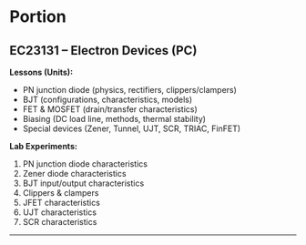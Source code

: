 # Portion

## **EC23131 – Electron Devices (PC)**

**Lessons (Units):**

* PN junction diode (physics, rectifiers, clippers/clampers)
* BJT (configurations, characteristics, models)
* FET & MOSFET (drain/transfer characteristics)
* Biasing (DC load line, methods, thermal stability)
* Special devices (Zener, Tunnel, UJT, SCR, TRIAC, FinFET)

**Lab Experiments:**

1. PN junction diode characteristics
2. Zener diode characteristics
3. BJT input/output characteristics
4. Clippers & clampers
5. JFET characteristics
6. UJT characteristics
7. SCR characteristics

---